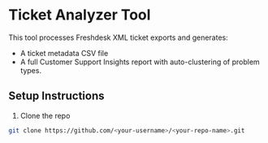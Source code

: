 # Ticket Analyzer Tool

This tool processes Freshdesk XML ticket exports and generates:
- A ticket metadata CSV file
- A full Customer Support Insights report with auto-clustering of problem types.

## Setup Instructions

1. Clone the repo
```bash
git clone https://github.com/<your-username>/<your-repo-name>.git
